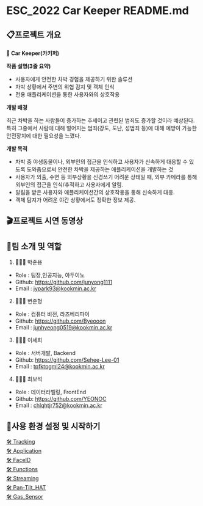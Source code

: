 # ESC_2022 Car Keeper README.md


## 📋프로젝트 개요 
**🚙 Car Keeper(카키퍼)**     

**작품 설명(3줄 요약)**   
- 사용자에게 안전한 차박 경험을 제공하기 위한 솔루션
- 차박 상황에서 주변의 위협 감지 및 객체 인식
- 전용 애플리케이션을 통한 사용자와의 상호작용



**개발 배경**   

 최근 차박을 하는 사람들이 증가하는 추세이고 관련된 범죄도 증가할 것이라 예상된다. 특히 그중에서 사람에 대해 벌어지는 범죄(강도, 도난, 성범죄 등)에 대해 예방이 가능한 안전장치에 대한 필요성을 느꼈다.



**개발 목적**   

- 차박 중 야생동물이나, 외부인의 접근을 인식하고 사용자가 신속하게 대응할 수 있도록 도와줌으로써 안전한 차박을 제공하는 애플리케이션을 개발하는 것
- 사용자가 외출, 수면 등 외부상황을 신경쓰기 어려운 상태일 때, 외부 카메라를 통해 외부인의 접근을 인식/추적하고 사용자에게 알림.
- 알림을 받은 사용자와 애플리케이션간의 상호작용을 통해 신속하게 대응.
- 객체 탐지가 어려운 야간 상황에서도 정확한 정보 제공.



## 🎬프로젝트 시연 동영상

 <div align="center">


</div>

## 👮팀 소개 및 역할

1. 👨🏾‍💻 박준용
- Role : 팀장,인공지능, 아두이노
- Github: https://github.com/junyong1111
- Email : jypark93@kookmin.ac.kr

2. 🧑🏽‍💻 변준형
- Role : 컴퓨터 비전, 라즈베리파이
- Github: https://github.com/Byeooon
- Email : junhyeong0519@kookmin.ac.kr


3. 👩🏻‍💻 이세희
- Role : 서버개발, Backend
- Github: https://github.com/Sehee-Lee-01
- Email : tpfktpgml24@kookmin.ac.kr


4. 🧑🏻‍💻 최보석
- Role : 데이터라벨링, FrontEnd
- Github: https://github.com/YEONOC
- Email : chlqhtjr752@kookmin.ac.kr






## 🔎사용 환경 설정 및 시작하기

[🛠 Tracking ](https://github.com/KOBOTBOARD-11/ESC_2022/tree/AI_dev)  
[🛠 Application ](https://github.com/KOBOTBOARD-11/ESC_2022/tree/app_dev_v2)  
[🛠 FaceID ](https://github.com/KOBOTBOARD-11/ESC_2022/tree/faceid_dev)   
[🛠 Functions ](https://github.com/KOBOTBOARD-11/ESC_2022/tree/functions_dev)    
[🛠 Streaming ](https://github.com/KOBOTBOARD-11/ESC_2022/tree/stream_dev)    
[🛠 Pan-Tilt_HAT](https://github.com/KOBOTBOARD-11/ESC_2022/tree/track_dev)    
[🛠 Gas_Sensor](https://github.com/KOBOTBOARD-11/ESC_2022/tree/gas_dev)

